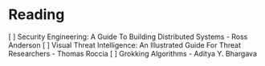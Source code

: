 # Reading
[ ] Security Engineering: A Guide To Building Distributed Systems - Ross Anderson
[ ] 	Visual Threat Intelligence: An Illustrated Guide For Threat Researchers - Thomas Roccia
[ ] Grokking Algorithms - Aditya Y. Bhargava
